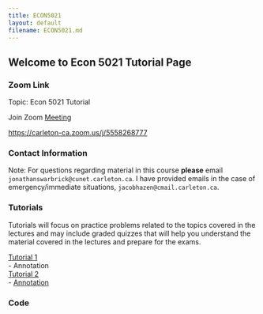 ```yaml
---
title: ECON5021
layout: default
filename: ECON5021.md
--- 
```

## Welcome to Econ 5021 Tutorial Page

### Zoom Link
Topic: Econ 5021 Tutorial

Join Zoom [Meeting](https://carleton-ca.zoom.us/j/5558268777)

https://carleton-ca.zoom.us/j/5558268777


### Contact Information  
Note: For questions regarding material in this course **please** email `jonathanswarbrick@cunet.carleton.ca`. I have provided emails in the case of emergency/immediate situations, `jacobhazen@cmail.carleton.ca`.  




### Tutorials  
Tutorials will focus on practice problems related to the topics covered in the lectures and may include
graded quizzes that will help you understand the material covered in the lectures and prepare for the
exams.  

[Tutorial 1](https://drive.google.com/file/d/1_Pfq1O2tm3MTF6p1ant4HVepE33Ml2wt/view?usp=sharing)  
    - Annotation  
[Tutorial 2](https://drive.google.com/file/d/1k54KuzFraQnq3VF52MLl_ejOB15I4IeI/view?usp=sharing)  
    - [Annotation](https://drive.google.com/file/d/1nEI_phiFDl066OQwktDBhMT5eKB2iqSy/view?usp=sharing)
### Code


